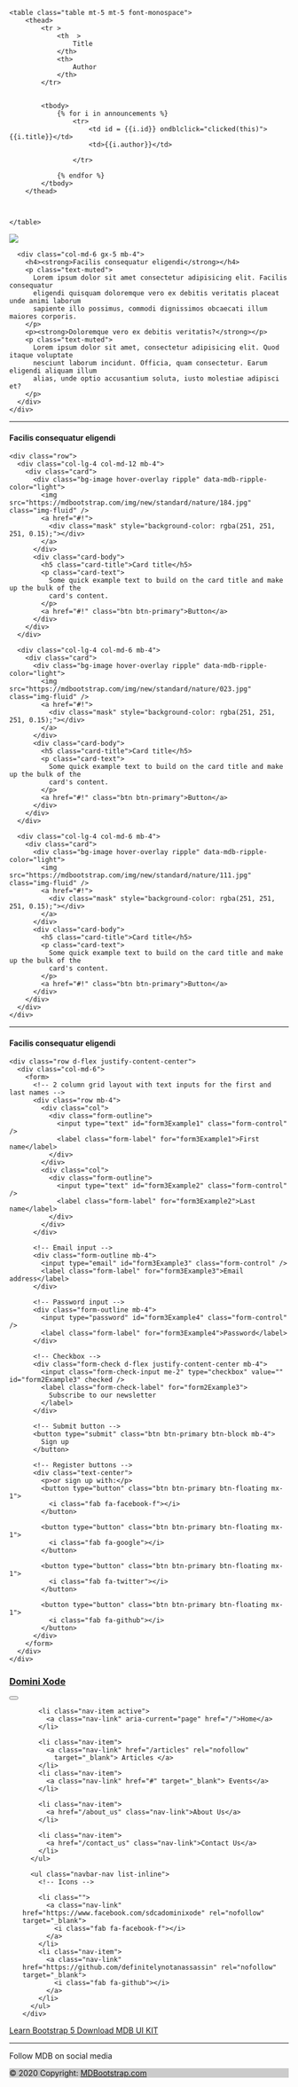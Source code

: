 

    <table class="table mt-5 mt-5 font-monospace">
        <thead>
            <tr >
                <th  >
                    Title
                </th>
                <th>
                    Author  
                </th>
            </tr>


            <tbody>
                {% for i in announcements %}
                    <tr>
                        <td id = {{i.id}} ondblclick="clicked(this)">{{i.title}}</td>
                        <td>{{i.author}}</td>

                    </tr>

                {% endfor %}
            </tbody>
        </thead>



    </table>


<main class="mt-5">
<div class="container">
  <!--Section: Content-->
  <section>
    <div class="row">
      <div class="col-md-6 gx-5 mb-4">
        <div class="bg-image hover-overlay ripple shadow-2-strong" data-mdb-ripple-color="light">
          <img src="https://mdbootstrap.com/img/new/slides/031.jpg" class="img-fluid" />
          <a href="#!">
            <div class="mask" style="background-color: rgba(251, 251, 251, 0.15);"></div>
          </a>
        </div>
      </div>

      <div class="col-md-6 gx-5 mb-4">
        <h4><strong>Facilis consequatur eligendi</strong></h4>
        <p class="text-muted">
          Lorem ipsum dolor sit amet consectetur adipisicing elit. Facilis consequatur
          eligendi quisquam doloremque vero ex debitis veritatis placeat unde animi laborum
          sapiente illo possimus, commodi dignissimos obcaecati illum maiores corporis.
        </p>
        <p><strong>Doloremque vero ex debitis veritatis?</strong></p>
        <p class="text-muted">
          Lorem ipsum dolor sit amet, consectetur adipisicing elit. Quod itaque voluptate
          nesciunt laborum incidunt. Officia, quam consectetur. Earum eligendi aliquam illum
          alias, unde optio accusantium soluta, iusto molestiae adipisci et?
        </p>
      </div>
    </div>
  </section>
  <!--Section: Content-->

  <hr class="my-5" />

  <!--Section: Content-->
  <section class="text-center">
    <h4 class="mb-5"><strong>Facilis consequatur eligendi</strong></h4>

    <div class="row">
      <div class="col-lg-4 col-md-12 mb-4">
        <div class="card">
          <div class="bg-image hover-overlay ripple" data-mdb-ripple-color="light">
            <img src="https://mdbootstrap.com/img/new/standard/nature/184.jpg" class="img-fluid" />
            <a href="#!">
              <div class="mask" style="background-color: rgba(251, 251, 251, 0.15);"></div>
            </a>
          </div>
          <div class="card-body">
            <h5 class="card-title">Card title</h5>
            <p class="card-text">
              Some quick example text to build on the card title and make up the bulk of the
              card's content.
            </p>
            <a href="#!" class="btn btn-primary">Button</a>
          </div>
        </div>
      </div>

      <div class="col-lg-4 col-md-6 mb-4">
        <div class="card">
          <div class="bg-image hover-overlay ripple" data-mdb-ripple-color="light">
            <img src="https://mdbootstrap.com/img/new/standard/nature/023.jpg" class="img-fluid" />
            <a href="#!">
              <div class="mask" style="background-color: rgba(251, 251, 251, 0.15);"></div>
            </a>
          </div>
          <div class="card-body">
            <h5 class="card-title">Card title</h5>
            <p class="card-text">
              Some quick example text to build on the card title and make up the bulk of the
              card's content.
            </p>
            <a href="#!" class="btn btn-primary">Button</a>
          </div>
        </div>
      </div>

      <div class="col-lg-4 col-md-6 mb-4">
        <div class="card">
          <div class="bg-image hover-overlay ripple" data-mdb-ripple-color="light">
            <img src="https://mdbootstrap.com/img/new/standard/nature/111.jpg" class="img-fluid" />
            <a href="#!">
              <div class="mask" style="background-color: rgba(251, 251, 251, 0.15);"></div>
            </a>
          </div>
          <div class="card-body">
            <h5 class="card-title">Card title</h5>
            <p class="card-text">
              Some quick example text to build on the card title and make up the bulk of the
              card's content.
            </p>
            <a href="#!" class="btn btn-primary">Button</a>
          </div>
        </div>
      </div>
    </div>
  </section>
  <!--Section: Content-->

  <hr class="my-5" />

  <!--Section: Content-->
  <section class="mb-5">
    <h4 class="mb-5 text-center"><strong>Facilis consequatur eligendi</strong></h4>

    <div class="row d-flex justify-content-center">
      <div class="col-md-6">
        <form>
          <!-- 2 column grid layout with text inputs for the first and last names -->
          <div class="row mb-4">
            <div class="col">
              <div class="form-outline">
                <input type="text" id="form3Example1" class="form-control" />
                <label class="form-label" for="form3Example1">First name</label>
              </div>
            </div>
            <div class="col">
              <div class="form-outline">
                <input type="text" id="form3Example2" class="form-control" />
                <label class="form-label" for="form3Example2">Last name</label>
              </div>
            </div>
          </div>

          <!-- Email input -->
          <div class="form-outline mb-4">
            <input type="email" id="form3Example3" class="form-control" />
            <label class="form-label" for="form3Example3">Email address</label>
          </div>

          <!-- Password input -->
          <div class="form-outline mb-4">
            <input type="password" id="form3Example4" class="form-control" />
            <label class="form-label" for="form3Example4">Password</label>
          </div>

          <!-- Checkbox -->
          <div class="form-check d-flex justify-content-center mb-4">
            <input class="form-check-input me-2" type="checkbox" value="" id="form2Example3" checked />
            <label class="form-check-label" for="form2Example3">
              Subscribe to our newsletter
            </label>
          </div>

          <!-- Submit button -->
          <button type="submit" class="btn btn-primary btn-block mb-4">
            Sign up
          </button>

          <!-- Register buttons -->
          <div class="text-center">
            <p>or sign up with:</p>
            <button type="button" class="btn btn-primary btn-floating mx-1">
              <i class="fab fa-facebook-f"></i>
            </button>

            <button type="button" class="btn btn-primary btn-floating mx-1">
              <i class="fab fa-google"></i>
            </button>

            <button type="button" class="btn btn-primary btn-floating mx-1">
              <i class="fab fa-twitter"></i>
            </button>

            <button type="button" class="btn btn-primary btn-floating mx-1">
              <i class="fab fa-github"></i>
            </button>
          </div>
        </form>
      </div>
    </div>
  </section>
  <!--Section: Content-->
</div>
</main>




<nav class="navbar navbar-fixed-top navbar-expand-lg navbar-dark d-none d-lg-block" style="z-index: 2000;">
  <div class="container-fluid">
    <!-- Navbar brand -->
    <a class="navbar-brand nav-link" target="_blank" href="/">
      <h3>Domini Xode</h3>
    </a>
    <button class="navbar-toggler" type="button" data-mdb-toggle="collapse" data-mdb-target="#navbarExample01"
      aria-controls="navbarExample01" aria-expanded="false" aria-label="Toggle navigation">
      <i class="fas fa-bars"></i>
    </button>
    <div class="collapse navbar-collapse" id="navbarExample01">
      <ul class="navbar-nav me-auto mb-2 mb-lg-0">


        <li class="nav-item active">
          <a class="nav-link" aria-current="page" href="/">Home</a>
        </li>

        <li class="nav-item">
          <a class="nav-link" href="/articles" rel="nofollow"
            target="_blank"> Articles </a>
        </li>
        <li class="nav-item">
          <a class="nav-link" href="#" target="_blank"> Events</a>
        </li>

        <li class="nav-item">
          <a href="/about_us" class="nav-link">About Us</a>
        </li>

        <li class="nav-item">
          <a href="/contact_us" class="nav-link">Contact Us</a>
        </li>
      </ul>

      <ul class="navbar-nav list-inline">
        <!-- Icons -->
     
        <li class="">
          <a class="nav-link" href="https://www.facebook.com/sdcadominixode" rel="nofollow" target="_blank">
            <i class="fab fa-facebook-f"></i>
          </a>
        </li>
        <li class="nav-item">
          <a class="nav-link" href="https://github.com/definitelynotanassassin" rel="nofollow" target="_blank">
            <i class="fab fa-github"></i>
          </a>
        </li>
      </ul>
    </div>
  </div>
</nav>

<!--Footer-->
<footer class="bg-light text-lg-start">
<div class="py-4 text-center">
  <a role="button" class="btn btn-primary btn-lg m-2"
    href="https://www.youtube.com/channel/UC5CF7mLQZhvx8O5GODZAhdA" rel="nofollow" target="_blank">
    Learn Bootstrap 5
  </a>
  <a role="button" class="btn btn-primary btn-lg m-2" href="https://mdbootstrap.com/docs/standard/" target="_blank">
    Download MDB UI KIT
  </a>
</div>

<hr class="m-0" />

<div class="text-center py-4 align-items-center">
  <p>Follow MDB on social media</p>
  <a href="https://www.youtube.com/channel/UC5CF7mLQZhvx8O5GODZAhdA" class="btn btn-primary m-1" role="button"
    rel="nofollow" target="_blank">
    <i class="fab fa-youtube"></i>
  </a>
  <a href="https://www.facebook.com/mdbootstrap" class="btn btn-primary m-1" role="button" rel="nofollow"
    target="_blank">
    <i class="fab fa-facebook-f"></i>
  </a>
  <a href="https://twitter.com/MDBootstrap" class="btn btn-primary m-1" role="button" rel="nofollow"
    target="_blank">
    <i class="fab fa-twitter"></i>
  </a>
  <a href="https://github.com/mdbootstrap/mdb-ui-kit" class="btn btn-primary m-1" role="button" rel="nofollow"
    target="_blank">
    <i class="fab fa-github"></i>
  </a>
</div>

<!-- Copyright -->
<div class="text-center p-3" style="background-color: rgba(0, 0, 0, 0.2);">
  © 2020 Copyright:
  <a class="text-dark" href="https://mdbootstrap.com/">MDBootstrap.com</a>
</div>
<!-- Copyright -->
</footer>
